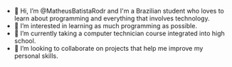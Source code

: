 - 👋 Hi, I’m @MatheusBatistaRodr and I'm a Brazilian student who loves to learn about programming and everything that involves technology.
- 👀 I’m interested in learning as much programming as possible.
- 🌱 I’m currently taking a computer technician course integrated into high school.
- 💞️ I’m looking to collaborate on projects that help me improve my personal skills.

<!---
MatheusBatistaRodr/MatheusBatistaRodr is a ✨ special ✨ repository because its `README.md` (this file) appears on your GitHub profile.
You can click the Preview link to take a look at your changes.
--->
